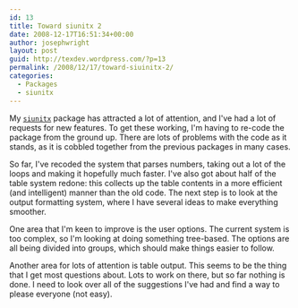 ```yaml
---
id: 13
title: Toward siunitx 2
date: 2008-12-17T16:51:34+00:00
author: josephwright
layout: post
guid: http://texdev.wordpress.com/?p=13
permalink: /2008/12/17/toward-siuinitx-2/
categories:
  - Packages
  - siunitx
---
```

My [`siunitx`](https://ctan.org/pkg/siunitx) package has attracted a lot of attention, and I've had a lot of requests for new features.  To get these working, I'm having to re-code the package from the ground up.  There are lots of problems with the code as it stands, as it is cobbled together from the previous packages in many cases.

So far,  I've recoded the system that parses numbers, taking out a lot of the loops and making it hopefully much faster.  I've also got about half of the table system redone: this collects up the table contents in a more efficient (and intelligent) manner than the old code.  The next step is to look at the output formatting system, where I have several ideas to make everything smoother.

One area that I'm keen to improve is the user options. The current system is too complex, so I'm looking at doing something tree-based. The options are all being divided into groups, which should make things easier to follow.

Another area for lots of attention is table output.  This seems to be the thing that I get most questions about. Lots to work on there, but so far nothing is done.  I need to look over all of the suggestions I've had and find a way to please everyone (not easy).
